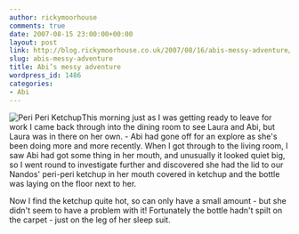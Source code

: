 ```yaml
---
author: rickymoorhouse
comments: true
date: 2007-08-15 23:00:00+00:00
layout: post
link: http://blog.rickymoorhouse.co.uk/2007/08/16/abis-messy-adventure/
slug: abis-messy-adventure
title: Abi’s messy adventure
wordpress_id: 1486
categories:
- Abi
---
```


![Peri Peri Ketchup](http://samespirit.net/ricky/images/periperi.png)This morning just as I was getting ready to leave for work I came back through into the dining room to see Laura and Abi, but Laura was in there on her own. - Abi had gone off for an explore as she's been doing more and more recently. When I got through to the living room, I saw Abi had got some thing in her mouth, and unusually it looked quiet big, so I went round to investigate further and discovered she had the lid to our Nandos' peri-peri ketchup in her mouth covered in ketchup and the bottle was laying on the floor next to her.




Now I find the ketchup quite hot, so can only have a small amount - but she didn't seem to have a problem with it! Fortunately the bottle hadn't spilt on the carpet - just on the leg of her sleep suit.
